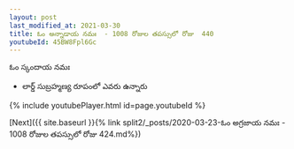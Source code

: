 ```yaml
---
layout: post
last_modified_at: 2021-03-30
title: ఓం అన్నాడాయ నమః  - 1008 రోజుల తపస్సులో రోజు  440
youtubeId: 45BW8Fpl6Gc
---
```

 
 
 ఓం స్కందాయ నమః  
 
 -  లార్డ్ సుబ్రహ్మణ్య రూపంలో ఎవరు ఉన్నారు 
 
  
 
  
 
 
 
 
 
 


{% include youtubePlayer.html id=page.youtubeId %}
 
[Next]({{ site.baseurl }}{% link  split2/_posts/2020-03-23-ఓం అగ్రజాయ నమః  - 1008 రోజుల తపస్సులో రోజు  424.md%})
 
